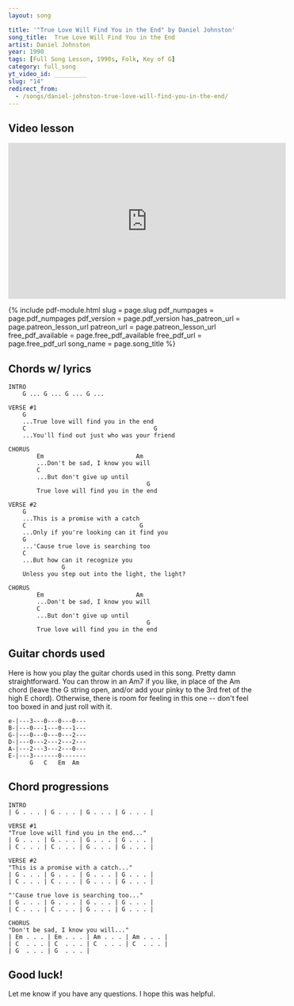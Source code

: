 ```yaml
---
layout: song

title: '"True Love Will Find You in the End" by Daniel Johnston'
song_title:  True Love Will Find You in the End
artist: Daniel Johnston
year: 1990
tags: [Full Song Lesson, 1990s, Folk, Key of G]
category: full_song
yt_video_id: _________
slug: "14"
redirect_from:
  - /songs/daniel-johnston-true-love-will-find-you-in-the-end/
---
```


## Video lesson

<iframe width="560" height="315" src="https://www.youtube.com/embed/_KMYuAkr0F8?showinfo=0" frameborder="0" allowfullscreen></iframe>


{% include pdf-module.html slug = page.slug pdf_numpages = page.pdf_numpages pdf_version = page.pdf_version has_patreon_url = page.patreon_lesson_url patreon_url = page.patreon_lesson_url free_pdf_available = page.free_pdf_available free_pdf_url = page.free_pdf_url song_name = page.song_title %}


## Chords w/ lyrics

    INTRO
        G ... G ... G ... G ...

    VERSE #1
        G
        ...True love will find you in the end
        C                                    G
        ...You'll find out just who was your friend

    CHORUS
            Em                          Am
            ...Don't be sad, I know you will
            C
            ...But don't give up until
                                           G
            True love will find you in the end

    VERSE #2
        G
        ...This is a promise with a catch
        C                                G
        ...Only if you're looking can it find you
        G
        ...'Cause true love is searching too
        C
        ...But how can it recognize you
                   G
        Unless you step out into the light, the light?

    CHORUS
            Em                          Am
            ...Don't be sad, I know you will
            C
            ...But don't give up until
                                           G
            True love will find you in the end


## Guitar chords used
Here is how you play the guitar chords used in this song. Pretty damn straightforward. You can throw in an Am7 if you like, in place of the Am chord (leave the G string open, and/or add your pinky to the 3rd fret of the high E chord). Otherwise, there is room for feeling in this one -- don't feel too boxed in and just roll with it.

    e-|---3---0---0---0---
    B-|---0---1---0---1---
    G-|---0---0---0---2---
    D-|---0---2---2---2---
    A-|---2---3---2---0---
    E-|---3-------0-------
          G   C   Em  Am  

## Chord progressions

    INTRO
    | G . . . | G . . . | G . . . | G . . . |

    VERSE #1
    "True love will find you in the end..."
    | G . . . | G . . . | G . . . | G . . . |
    | C . . . | C . . . | G . . . | G . . . |

    VERSE #2
    "This is a promise with a catch..."
    | G . . . | G . . . | G . . . | G . . . |
    | C . . . | C . . . | G . . . | G . . . |

    "'Cause true love is searching too..."
    | G . . . | G . . . | G . . . | G . . . |
    | C . . . | C . . . | G . . . | G . . . |

    CHORUS
    "Don't be sad, I know you will..."
    | Em . . . | Em . . . | Am . . . | Am . . . |
    | C  . . . | C  . . . | C  . . . | C  . . . |
    | G  . . . | G  . . . |

## Good luck!

Let me know if you have any questions. I hope this was helpful.
